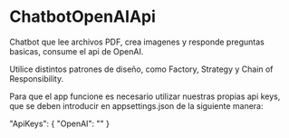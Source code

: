 # ChatbotOpenAIApi
Chatbot que lee archivos PDF, crea imagenes y responde preguntas basicas, consume el api de OpenAI. 

Utilice distintos patrones de diseño, como Factory, Strategy y Chain of Responsibility.


Para que el app funcione es necesario utilizar nuestras propias api keys, que se deben introducir en appsettings.json de la siguiente manera:

"ApiKeys": {
    "OpenAI": ""
}
